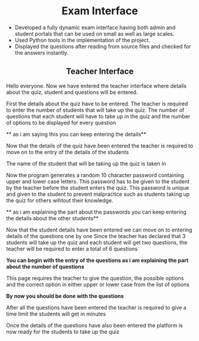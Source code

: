 <center>
<h1> Exam Interface

</h1></center>

- Developed a fully dynamic exam interface having both admin and student portals that can be used on small as well as large scales.
- Used Python tools in the implementation of the project.
- Displayed the questions after reading from source files and checked for the answers instantly.

<center><h2>
Teacher Interface
</h2></center>

Hello everyone. Now we have entered the teacher interface where details about the quiz, student and questions will be entered.

First the details about the quiz have to be entered. 
The teacher is required to enter the number of students that will take up the quiz. 
The number of questions that each student will have to take up in the quiz
and the number of options to be displayed for every question

** as i am saying this you can keep entering the details**

Now that the details of the quiz have been entered the teacher is required to move on to the entry
of the details of the students

The name of the student that will be taking up the quiz is taken in

Now the program generates a random 10 character password containing upper and lower case letters.
This password has to be given to the student by the teacher before the student enters the quiz. 
This password is unique and given to the student to prevent malpractice 
such as students taking up the quiz for others wihtout their knowledge. 

** as i am explaining the part about the passwords you can keep entering the details about the other students**

Now that the student details have been entered we can move on to entering details of the questions one by one
Since the teacher has declared that 3 students will take up the quiz and each student will get two questions,
the teacher will be required to enter a total of 6 questions

**You can begin with the entry of the questions as i am explaining the part about the number of questions**

This page requires the teacher to give the question, the possible options and the correct option in either upper or lower 
case from the list of options

**By now you should be done with the questions**

After all the questions have been entered the teacher is required to give a time limit the students will get in minutes


Once the details of the questions have also been entered the platform is now ready for the students to take up the quiz
